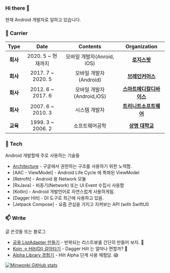 ### Hi there 👋

현재 Android 개발자로 일하고 있습니다.

### :purple_heart: Carrier

| **Type** | **Date** | **Contents** | **Organization** |
|:--------:|:--------:|:--------:|:--------:|
| **회사** | 2020. 5 ~ 현재까지 | 모바일 개발자(Anroid, iOS) | **[로지스팟](https://www.logi-spot.com/)** |
| **회사** | 2017. 7 ~ 2020. 5 | 모바일 개발자(Android) | **[브레인커머스](https://www.jobplanet.co.kr/)** |
| **회사** | 2012. 6 ~ 2017. 6 | 모바일 개발자(Android,iOS) | **[스마트메디칼디바이스](http://www.smd21.com/)** |
| **회사** | 2007. 6 ~ 2010. 3 | 시스템 개발자 | **[트리니트소프트웨어](https://www.trinitysoft.co.kr/)** |
| **교육** | 1999. 3 ~ 2006. 2 | 소프트웨어공학 | **[상명 대학교](https://www.smu.ac.kr/)** |

### 🌱 Tech 

Android 개발할때 주로 사용하는 기술들
* [Architecture](https://developer.android.com/jetpack/guide) - 구글에서 권한하는 구조를 사용하기 위한 노력함. 
* [AAC - ViewModel] - Android Life Cycle 에 특화된 ViewModel
* [Retrofit] - Android 용 Network 모듈
* [RxJava] - 비동기(Network) 또는 UI Event 수집시 사용함
* [Kotlin] - Android 개발언어로 자연스럽게 사용하게됨.
* [Dagger Hilt] - DI 도구로 최근에 사용하고 있음.
* [Jetpack Compose] - 요즘 관심을 가지고 지켜보는 API (with SwiftUI)

### 📫 Write 

글 쓴것들 또는 블로그
* [공용 ListAdapter 만들기](https://www.notion.so/wkmin/ListAdapter-0b1491db143a48b8859ca17a0175369b) - 반복되는 리스트뷰를 간단히 만들어 보자. 🌱
* [Koin -> Hilt(DI) 갈아타기](https://www.notion.so/wkmin/Hilt-DI-koin-Hilt-f9c22e5ce5594f07a32b964b4164aae1) - Dagger Hilt 는 얼마나 편할까? 🤔
* [Alpha Library 경험기](https://www.notion.so/wkmin/Alpha-Library-10370dbe4c644fc28d70650671164cec) - Hilt Alpha 단계 사용 채험담. :scream: 

[![Minwonki GitHub stats](https://github-readme-stats.vercel.app/api?username=minwonki)](https://github.com/anuraghazra/github-readme-stats)

<!--
**minwonki/minwonki** is a ✨ _special_ ✨ repository because its `README.md` (this file) appears on your GitHub profile.

Here are some ideas to get you started:

- 🔭 I’m currently working on ...
- 🌱 I’m currently learning ...
- 👯 I’m looking to collaborate on ...
- 🤔 I’m looking for help with ...
- 💬 Ask me about ...
- 📫 How to reach me: ...
- 😄 Pronouns: ...
- ⚡ Fun fact: ...
-->
